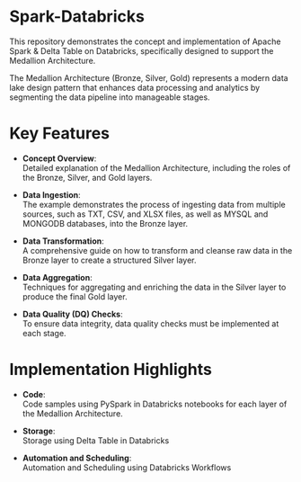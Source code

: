 # Spark-Databricks
This repository demonstrates the concept and implementation of Apache Spark &amp; Delta Table on Databricks, specifically designed to support the Medallion Architecture.

The Medallion Architecture (Bronze, Silver, Gold) represents a modern data lake design pattern that enhances data processing and analytics by segmenting the data pipeline into manageable stages.

# Key Features
- **Concept Overview**:  
  Detailed explanation of the Medallion Architecture, including the roles of the Bronze, Silver, and Gold layers.

- **Data Ingestion**:  
  The example demonstrates the process of ingesting data from multiple sources, such as TXT, CSV, and XLSX files, as well as MYSQL and MONGODB databases, into the Bronze layer.

- **Data Transformation**:  
  A comprehensive guide on how to transform and cleanse raw data in the Bronze layer to create a structured Silver layer.

- **Data Aggregation**:  
  Techniques for aggregating and enriching the data in the Silver layer to produce the final Gold layer.

- **Data Quality (DQ) Checks**:  
  To ensure data integrity, data quality checks must be implemented at each stage.

# Implementation Highlights
- **Code**:  
  Code samples using PySpark in Databricks notebooks for each layer of the Medallion Architecture.

- **Storage**:  
  Storage using Delta Table in Databricks

- **Automation and Scheduling**:  
  Automation and Scheduling using Databricks Workflows
